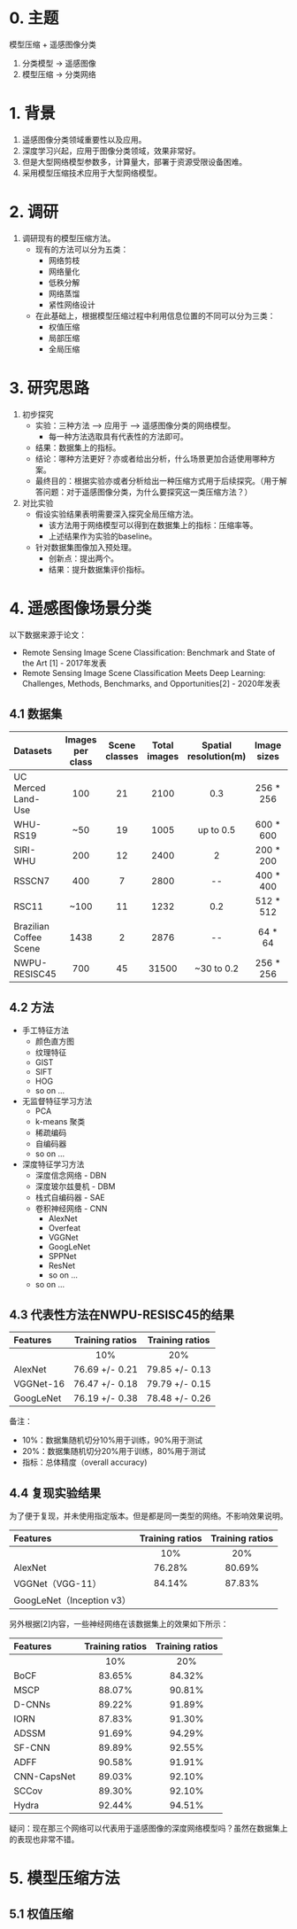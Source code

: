 # 0. 主题
模型压缩 + 遥感图像分类
1. 分类模型 -> 遥感图像
2. 模型压缩 -> 分类网络

# 1. 背景
1. 遥感图像分类领域重要性以及应用。
2. 深度学习兴起，应用于图像分类领域，效果非常好。
3. 但是大型网络模型参数多，计算量大，部署于资源受限设备困难。
4. 采用模型压缩技术应用于大型网络模型。

# 2. 调研
1. 调研现有的模型压缩方法。
    - 现有的方法可以分为五类：
        - 网络剪枝
        - 网络量化
        - 低秩分解
        - 网络蒸馏
        - 紧性网络设计
    - 在此基础上，根据模型压缩过程中利用信息位置的不同可以分为三类：
        - 权值压缩
        - 局部压缩
        - 全局压缩
# 3. 研究思路
1. 初步探究
    - 实验：三种方法 --> 应用于 --> 遥感图像分类的网络模型。
        - 每一种方法选取具有代表性的方法即可。
    - 结果：数据集上的指标。
    - 结论：哪种方法更好？亦或者给出分析，什么场景更加合适使用哪种方案。
    - 最终目的：根据实验亦或者分析给出一种压缩方式用于后续探究。（用于解答问题：对于遥感图像分类，为什么要探究这一类压缩方法？）
2. 对比实验
    - 假设实验结果表明需要深入探究全局压缩方法。
        - 该方法用于网络模型可以得到在数据集上的指标：压缩率等。
        - 上述结果作为实验的baseline。
    - 针对数据集图像加入预处理。
        - 创新点：提出两个。
        - 结果：提升数据集评价指标。
# 4. 遥感图像场景分类
以下数据来源于论文：
- Remote Sensing Image Scene Classification: Benchmark and State of the Art [1] - 2017年发表 
- Remote Sensing Image Scene Classification Meets Deep Learning: Challenges, Methods, Benchmarks, and Opportunities[2] - 2020年发表

## 4.1 数据集

| Datasets | Images per class | Scene classes | Total images | Spatial resolution(m) | Image sizes | Year |
| :---- | :----: | :----: |:----: |:----: |:----: |:----: |
| UC Merced Land-Use | 100 | 21 | 2100 | 0.3 | 256 * 256 | 2010 |
| WHU-RS19 | ~50 |  19 | 1005 | up to 0.5 | 600 * 600 | 2012 | 
| SIRI-WHU | 200| 12 | 2400 | 2 | 200 * 200 | 2016 | 
| RSSCN7 | 400 | 7 | 2800 | -- | 400 * 400 | 2015 | 
| RSC11 | ~100 | 11 | 1232 | 0.2 | 512 * 512 | 2016 |
| Brazilian Coffee Scene | 1438 | 2 | 2876 | -- | 64 * 64 | 2015 |
| NWPU-RESISC45 | 700 | 45 | 31500 | ~30 to 0.2 | 256 * 256 | 2016 |

## 4.2 方法
- 手工特征方法
    - 颜色直方图
    - 纹理特征
    - GIST
    - SIFT
    - HOG
    - so on ...
- 无监督特征学习方法
    - PCA
    - k-means 聚类
    - 稀疏编码
    - 自编码器
    - so on ...
- 深度特征学习方法
    - 深度信念网络 - DBN
    - 深度玻尔兹曼机 - DBM
    - 栈式自编码器 - SAE
    - 卷积神经网络 - CNN
        - AlexNet
        - Overfeat
        - VGGNet
        - GoogLeNet
        - SPPNet
        - ResNet
        - so on ...
    - so on ...
## 4.3 代表性方法在NWPU-RESISC45的结果

| Features | Training ratios | Training ratios | 
| :---- | :----: | :----: |
|  | 10% | 20% |
| AlexNet | 76.69 +/- 0.21 | 79.85 +/- 0.13 |
| VGGNet-16 | 76.47 +/- 0.18 | 79.79 +/- 0.15 |
| GoogLeNet | 76.19 +/- 0.38 | 78.48 +/- 0.26 |

备注：
- 10%：数据集随机切分10%用于训练，90%用于测试
- 20%：数据集随机切分20%用于训练，80%用于测试
- 指标：总体精度（overall accuracy)
## 4.4 复现实验结果

为了便于复现，并未使用指定版本。但是都是同一类型的网络。不影响效果说明。

| Features | Training ratios | Training ratios | 
| :---- | :----: | :----: |
|  | 10% | 20% |
| AlexNet |  76.28% |  80.69% |
| VGGNet（VGG-11） | 84.14% | 87.83% |
| GoogLeNet（Inception v3） |  |  | 

另外根据[2]内容，一些神经网络在该数据集上的效果如下所示：

| Features | Training ratios | Training ratios | 
| :---- | :----: | :----: |
|  | 10% | 20% |
| BoCF | 83.65%  | 84.32% |
| MSCP | 88.07% | 90.81% |
| D-CNNs | 89.22% | 91.89% | 
| IORN | 87.83% | 91.30%|
| ADSSM | 91.69% | 94.29% | 
| SF-CNN | 89.89% | 92.55% | 
| ADFF | 90.58% | 91.91% | 
| CNN-CapsNet | 89.03% | 92.10% | 
| SCCov | 89.30% | 92.10%| 
| Hydra | 92.44% | 94.51% | 

疑问：现在那三个网络可以代表用于遥感图像的深度网络模型吗？虽然在数据集上的表现也非常不错。

# 5. 模型压缩方法
## 5.1 权值压缩





